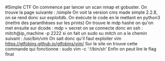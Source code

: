 #Simple CTF
On commence par lancer un scan nmap et gobuster. On trouve la page suivante : /simple
On voit la version cms made simple 2.2.8, on se rend donc sur exploitdb.
On éxécute le code en le mettant en python3 (mettre des paranthèses sur les prints)
On trouve le mdp hashé on qu'on met ensuite sur dcode : mdp = secret
on se connecte donc en ssh : mitch@ip_machine -p 2222
si on fait un sudo su mitch on a le chemin suivant : /usr/bin/vim
On sait donc qu'il faut exploiter vim https://gtfobins.github.io/gtfobins/vim/
Sur le site on trouve cette commande qui fonctionne :  sudo vim -c ':!/bin/sh'
Enfin on peut lire le flag final
